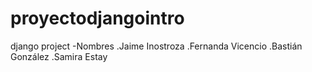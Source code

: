 # proyectodjangointro
django project
-Nombres
.Jaime Inostroza
.Fernanda Vicencio
.Bastián González
.Samira Estay
